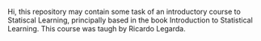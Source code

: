 Hi, this repository may contain some task of an introductory course to Statiscal Learning, principally based in the book Introduction to Statistical Learning. This course was taugh by Ricardo Legarda.
